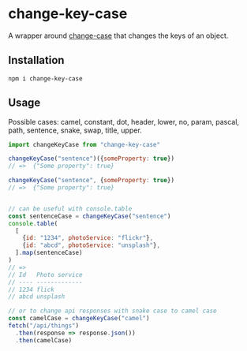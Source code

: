 # change-key-case

A wrapper around [change-case][] that changes the keys of an object.


[change-case]: https://www.npmjs.com/package/change-case

## Installation

```
npm i change-key-case
```

## Usage

Possible cases: camel, constant, dot, header, lower, no, param, pascal,
path, sentence, snake, swap, title, upper.

```javascript
import changeKeyCase from "change-key-case"

changeKeyCase("sentence")({someProperty: true})
// =>  {"Some property": true}

changeKeyCase("sentence", {someProperty: true})
// =>  {"Some property": true}


// can be useful with console.table
const sentenceCase = changeKeyCase("sentence")
console.table(
  [
    {id: "1234", photoService: "flickr"},
    {id: "abcd", photoService: "unsplash"},
  ].map(sentenceCase)
)
// =>
// Id   Photo service
// ---- -------------
// 1234 flick
// abcd unsplash

// or to change api responses with snake case to camel case
const camelCase = changeKeyCase("camel")
fetch("/api/things")
  .then(response => response.json())
  .then(camelCase)
```
